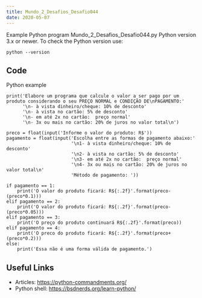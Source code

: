 ```yaml
---
title: Mundo_2_Desafios_Desafio044
date: 2020-05-07
---
```

Example Python program Mundo_2_Desafios_Desafio044.py
Python version 3.x or newer.
To check the Python version use:

    python --version


## Code

Python example

    print('Elabore um programa que calcule o valor a ser pago por um produto considerando o seu PREÇO NORMAL e CONDIÇÃO DE\nPAGAMENTO:'
          '\n- à vista dinheiro/cheque: 10% de desconto'
          '\n- à vista no cartão: 5% de desconto'
          '\n- em até 2x no cartão:  preço normal'
          '\n- 3x ou mais no cartão: 20% de juros no valor total\n')
    
    preco = float(input('Informe o valor do produto: R$'))
    pagamento = float(input('Escolha entre as formas de pagamento abaixo:'
                            '\n1- à vista dinheiro/cheque: 10% de desconto'
                            '\n2- à vista no cartão: 5% de desconto'
                            '\n3- em até 2x no cartão:  preço normal'
                            '\n4- 3x ou mais no cartão: 20% de juros no valor total\n'
                            'Método de pagamento: '))
    
    if pagamento == 1:
        print('O valor do produto ficará: R${:.2f}'.format(preco-(preco*0.1)))
    elif pagamento == 2:
        print('O valor do produto ficará: R${:.2f}'.format(preco-(preco*0.05)))
    elif pagamento == 3:
        print('O preço do produto continuará R${:.2f}'.format(preco))
    elif pagamento == 4:
        print('O preco do produto ficará: R${:.2f}'.format(preco+(preco*0.2)))
    else:
        print('Essa não é uma forma válida de pagamento.')
    
    

## Useful Links

- Articles: https://python-commandments.org/
- Python shell: https://bsdnerds.org/learn-python/
